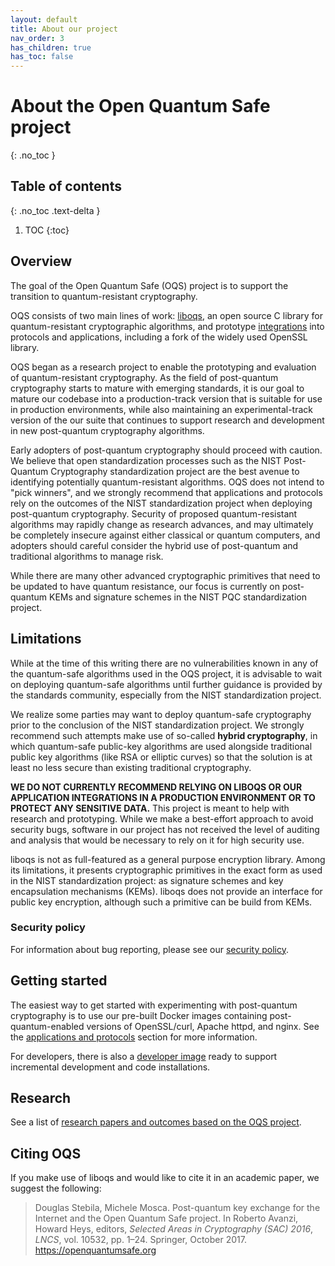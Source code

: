 ```yaml
---
layout: default
title: About our project
nav_order: 3
has_children: true
has_toc: false
---
```


# About the Open Quantum Safe project
{: .no_toc }

## Table of contents
{: .no_toc .text-delta }

1. TOC
{:toc}

## Overview

The goal of the Open Quantum Safe (OQS) project is to support the transition to quantum-resistant cryptography.

OQS consists of two main lines of work: [liboqs](liboqs), an open source C library for quantum-resistant cryptographic algorithms, and prototype [integrations](applications) into protocols and applications, including a fork of the widely used OpenSSL library.

OQS began as a research project to enable the prototyping and evaluation of quantum-resistant cryptography. As the field of post-quantum cryptography starts to mature with emerging standards, it is our goal to mature our codebase into a production-track version that is suitable for use in production environments, while also maintaining an experimental-track version of the our suite that continues to support research and development in new post-quantum cryptography algorithms.

Early adopters of post-quantum cryptography should proceed with caution.  We believe that open standardization processes such as the NIST Post-Quantum Cryptography standardization project are the best avenue to identifying potentially quantum-resistant algorithms. OQS does not intend to "pick winners", and we strongly recommend that applications and protocols rely on the outcomes of the NIST standardization project when deploying post-quantum cryptography.  Security of proposed quantum-resistant algorithms may rapidly change as research advances, and may ultimately be completely insecure against either classical or quantum computers, and adopters should careful consider the hybrid use of post-quantum and traditional algorithms to manage risk.

While there are many other advanced cryptographic primitives that need to be updated to have quantum resistance, our focus is currently on post-quantum KEMs and signature schemes in the NIST PQC standardization project.

## Limitations

While at the time of this writing there are no vulnerabilities known in any of the quantum-safe algorithms used in the OQS project, it is advisable to wait on deploying quantum-safe algorithms until further guidance is provided by the standards community, especially from the NIST standardization project.  

We realize some parties may want to deploy quantum-safe cryptography prior to the conclusion of the NIST standardization project.  We strongly recommend such attempts make use of so-called **hybrid cryptography**, in which quantum-safe public-key algorithms are used alongside traditional public key algorithms (like RSA or elliptic curves) so that the solution is at least no less secure than existing traditional cryptography.

**WE DO NOT CURRENTLY RECOMMEND RELYING ON LIBOQS OR OUR APPLICATION INTEGRATIONS IN A PRODUCTION ENVIRONMENT OR TO PROTECT ANY SENSITIVE DATA.** This project is meant to help with research and prototyping.  While we make a best-effort approach to avoid security bugs, software in our project has not received the level of auditing and analysis that would be necessary to rely on it for high security use.

liboqs is not as full-featured as a general purpose encryption library. Among its limitations, it presents cryptographic primitives in the exact form as used in the NIST standardization project: as signature schemes and key encapsulation mechanisms (KEMs).  liboqs does not provide an interface for public key encryption, although such a primitive can be build from KEMs.

### Security policy

For information about bug reporting, please see our [security policy](../liboqs/security).

## Getting started

The easiest way to get started with experimenting with post-quantum cryptography is to use our pre-built Docker images containing post-quantum-enabled versions of OpenSSL/curl, Apache httpd, and nginx. See the [applications and protocols](../applications) section for more information.

For developers, there is also a [developer image](https://hub.docker.com/r/openquantumsafe/curl-dev) ready to support incremental development and code installations.

## Research

See a list of [research papers and outcomes based on the OQS project](../research).

## Citing OQS

If you make use of liboqs and would like to cite it in an academic paper, we suggest the following:

<blockquote>
    Douglas Stebila, Michele Mosca. Post-quantum key exchange for the Internet and the Open Quantum Safe project. In Roberto Avanzi, Howard Heys, editors, <i>Selected Areas in Cryptography (SAC) 2016</i>, <i>LNCS</i>, vol. 10532, pp. 1–24. Springer, October 2017. <a href="https://openquantumsafe.org">https://openquantumsafe.org</a>
</blockquote>